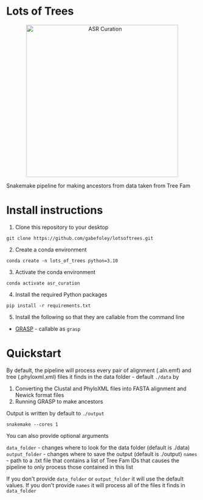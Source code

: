 # Lots of Trees

<p align="center">
	<img src="docs/images/logo.png" alt="ASR Curation" width="400" />

</p>
 
Snakemake pipeline for making ancestors from data taken from Tree Fam


# Install instructions 


1. Clone this repository to your desktop

```
git clone https://github.com/gabefoley/lotsoftrees.git
```

2. Create a conda environment

```
conda create -n lots_of_trees python=3.10
```

3. Activate the conda environment

```
conda activate asr_curation
```

4. Install the required Python packages

```
pip install -r requirements.txt
```


5. Install the following so that they are callable from the command line
- [GRASP](https://bodenlab.github.io/GRASP-suite/project/graspcmd/) - callable as `grasp`


# Quickstart

By default, the pipeline will process every pair of alignment (.aln.emf) and tree (.phyloxml.xml) files it finds in the data folder - default `./data` by

1. Converting the Clustal and PhyloXML files into FASTA alignment and Newick format files
2. Running GRASP to make ancestors 

Output is written by default to `./output` 

```
snakemake --cores 1
```

You can also provide optional arguments

`data_folder` - changes where to look for the data folder (default is ./data)
`output_folder` - changes where to save the output (default is ./output)
`names` - path to a .txt file that contains a list of Tree Fam IDs that causes the pipeline to only process those contained in this list

If you don't provide `data_folder` or `output_folder` it will use the default values. If you don't provide `names` it will process all of the files it finds in `data_folder`



